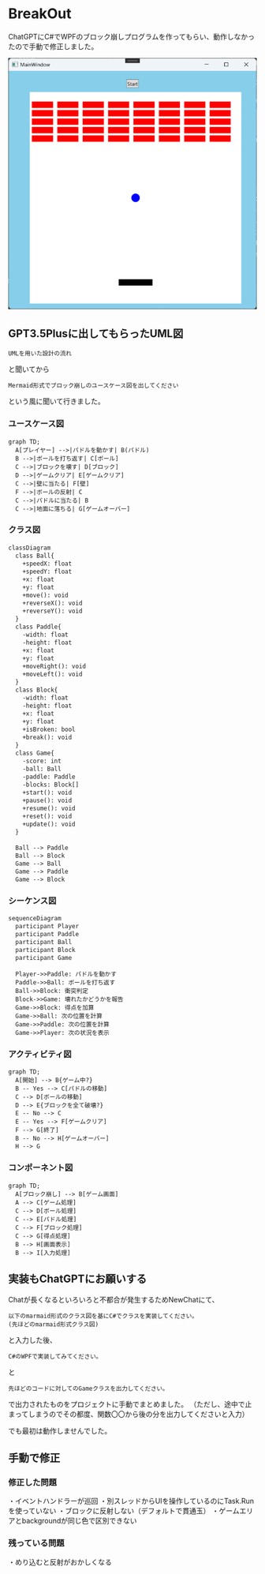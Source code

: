 # BreakOut

ChatGPTにC#でWPFのブロック崩しプログラムを作ってもらい、動作しなかったので手動で修正しました。

![ScreenShot](ScreenShot.png)


## GPT3.5Plusに出してもらったUML図

```
UMLを用いた設計の流れ
```
と聞いてから
```
Mermaid形式でブロック崩しのユースケース図を出してください
```
という風に聞いて行きました。

### ユースケース図
```mermaid
graph TD;
  A[プレイヤー] -->|パドルを動かす| B(パドル)
  B -->|ボールを打ち返す| C[ボール]
  C -->|ブロックを壊す| D[ブロック]
  D -->|ゲームクリア| E[ゲームクリア]
  C -->|壁に当たる| F[壁]
  F -->|ボールの反射| C
  C -->|パドルに当たる| B
  C -->|地面に落ちる| G[ゲームオーバー]
```

### クラス図

```mermaid
classDiagram
  class Ball{
    +speedX: float
    +speedY: float
    +x: float
    +y: float
    +move(): void
    +reverseX(): void
    +reverseY(): void
  }
  class Paddle{
    -width: float
    -height: float
    +x: float
    +y: float
    +moveRight(): void
    +moveLeft(): void
  }
  class Block{
    -width: float
    -height: float
    +x: float
    +y: float
    +isBroken: bool
    +break(): void
  }
  class Game{
    -score: int
    -ball: Ball
    -paddle: Paddle
    -blocks: Block[]
    +start(): void
    +pause(): void
    +resume(): void
    +reset(): void
    +update(): void
  }
  
  Ball --> Paddle
  Ball --> Block
  Game --> Ball
  Game --> Paddle
  Game --> Block

```
### シーケンス図
```mermaid
sequenceDiagram
  participant Player
  participant Paddle
  participant Ball
  participant Block
  participant Game
  
  Player->>Paddle: パドルを動かす
  Paddle->>Ball: ボールを打ち返す
  Ball->>Block: 衝突判定
  Block->>Game: 壊れたかどうかを報告
  Game->>Block: 得点を加算
  Game->>Ball: 次の位置を計算
  Game->>Paddle: 次の位置を計算
  Game->>Player: 次の状況を表示
```

### アクティビティ図
```mermaid
graph TD;
  A[開始] --> B{ゲーム中?}
  B -- Yes --> C[パドルの移動]
  C --> D[ボールの移動]
  D --> E{ブロックを全て破壊?}
  E -- No --> C
  E -- Yes --> F[ゲームクリア]
  F --> G[終了]
  B -- No --> H[ゲームオーバー]
  H --> G
```

### コンポーネント図
```mermaid
graph TD;
  A[ブロック崩し] --> B[ゲーム画面]
  A --> C[ゲーム処理]
  C --> D[ボール処理]
  C --> E[パドル処理]
  C --> F[ブロック処理]
  C --> G[得点処理]
  B --> H[画面表示]
  B --> I[入力処理]
```

## 実装もChatGPTにお願いする

Chatが長くなるといろいろと不都合が発生するためNewChatにて、
```
以下のmarmaid形式のクラス図を基にC#でクラスを実装してください。
(先ほどのmarmaid形式クラス図)
```
と入力した後、
```
C#のWPFで実装してみてください。
```
と
```
先ほどのコードに対してのGameクラスを出力してください。
```
で出力されたものをプロジェクトに手動でまとめました。
（ただし、途中で止まってしまうのでその都度、関数〇〇から後の分を出力してくださいと入力）

でも最初は動作しませんでした。

## 手動で修正

### 修正した問題
・イベントハンドラーが巡回
・別スレッドからUIを操作しているのにTask.Runを使っていない
・ブロックに反射しない（デフォルトで貫通玉）
・ゲームエリアとbackgroundが同じ色で区別できない

### 残っている問題
・めり込むと反射がおかしくなる


